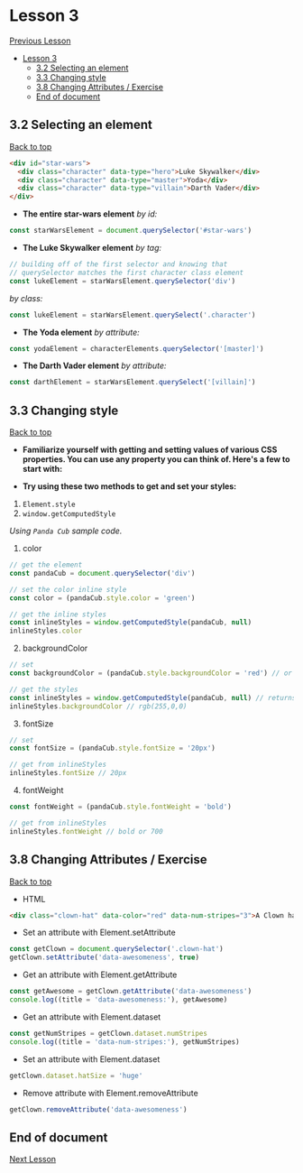 # Lesson 3

[Previous Lesson](../lesson2/solutions.md)

<!-- TOC -->

* [Lesson 3](#lesson-3)
  * [3.2 Selecting an element](#32-selecting-an-element)
  * [3.3 Changing style](#33-changing-style)
  * [3.8 Changing Attributes / Exercise](#38-changing-attributes--exercise)
  * [End of document](#end-of-document)

<!-- /TOC -->

<!-- Solutions below only -->

## 3.2 Selecting an element

[Back to top](#lesson-3-solutions)

```html
<div id="star-wars">
  <div class="character" data-type="hero">Luke Skywalker</div>
  <div class="character" data-type="master">Yoda</div>
  <div class="character" data-type="villain">Darth Vader</div>
</div>
```

* **The entire star-wars element**
  _by id:_

```js
const starWarsElement = document.querySelector('#star-wars')
```

* **The Luke Skywalker element**
  _by tag:_

```js
// building off of the first selector and knowing that
// querySelector matches the first character class element
const lukeElement = starWarsElement.querySelector('div')
```

_by class:_

```js
const lukeElement = starWarsElement.querySelect('.character')
```

* **The Yoda element**
  _by attribute:_

```js
const yodaElement = characterElements.querySelector('[master]')
```

* **The Darth Vader element**
  _by attribute:_

```js
const darthElement = starWarsElement.querySelect('[villain]')
```

## 3.3 Changing style

[Back to top](#lesson-3-solutions)

* **Familiarize yourself with getting and setting values of various CSS properties. You can use any property you can think of. Here's a few to start with:**

* **Try using these two methods to get and set your styles:**

1. `Element.style`
2. `window.getComputedStyle`

_Using `Panda Cub` sample code._

1. color

```js
// get the element
const pandaCub = document.querySelector('div')

// set the color inline style
const color = (pandaCub.style.color = 'green')

// get the inline styles
const inlineStyles = window.getComputedStyle(pandaCub, null)
inlineStyles.color
```

2. backgroundColor

```js
// set
const backgroundColor = (pandaCub.style.backgroundColor = 'red') // or rgb(255,0,0)

// get the styles
const inlineStyles = window.getComputedStyle(pandaCub, null) // returns all style
inlineStyles.backgroundColor // rgb(255,0,0)
```

3. fontSize

```js
// set
const fontSize = (pandaCub.style.fontSize = '20px')

// get from inlineStyles
inlineStyles.fontSize // 20px
```

4. fontWeight

```js
const fontWeight = (pandaCub.style.fontWeight = 'bold')

// get from inlineStyles
inlineStyles.fontWeight // bold or 700
```

## 3.8 Changing Attributes / Exercise

[Back to top](#lesson-3-solutions)

* HTML

```html
<div class="clown-hat" data-color="red" data-num-stripes="3">A Clown hat</div>
```

* Set an attribute with Element.setAttribute

```js
const getClown = document.querySelector('.clown-hat')
getClown.setAttribute('data-awesomeness', true)
```

* Get an attribute with Element.getAttribute

```js
const getAwesome = getClown.getAttribute('data-awesomeness')
console.log((title = 'data-awesomeness:'), getAwesome)
```

* Get an attribute with Element.dataset

```js
const getNumStripes = getClown.dataset.numStripes
console.log((title = 'data-num-stripes:'), getNumStripes)
```

* Set an attribute with Element.dataset

```js
getClown.dataset.hatSize = 'huge'
```

* Remove attribute with Element.removeAttribute

```js
getClown.removeAttribute('data-awesomeness')
```

<!-- Solutions above only -->

## End of document

[Next Lesson](../lesson4/solutions.md)
